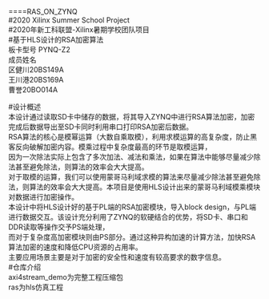 ====RAS_ON_ZYNQ<br>
#2020 Xilinx Summer School Project<br>
#2020年新工科联盟-Xilinx暑期学校团队项目<br>
#基于HLS设计的RSA加密算法<br>
板卡型号 PYNQ-Z2<br>
成员姓名 <br>
        区健川20BS149A <br>
        王川港20BS169A<br>
        曹誉20BO014A<br>
 
#设计概述<br>
    本设计通过读取SD卡中储存的数据，将其导入ZYNQ中进行RSA算法加密，加密完成后数据导出至SD卡同时利用串口打印RSA加密后数据。<br>
    RSA算法的核心是模幂运算（大数自乘取模），利用求模运算的高复杂度，防止黑客反向破解加密内容。模乘过程中复杂度最高的环节是取模运算，<br>
    因为一次除法实际上包含了多次加法、减法和乘法，如果在算法中能够尽量减少除法甚至避免除法，则算法的效率会大大提高。<br>
    对于取模的运算，我们可以使用蒙哥马利域求模的算法来尽量减少除法甚至避免除法，则算法的效率会大大提高。本项目是使用HLS设计出来的蒙哥马利域模乘模块对数据进行加密操作。<br>
    本设计中将HLS设计好的基于PL端的RSA加密模块，导入block design，与PL端进行数据交互。该设计充分利用了ZYNQ的软硬结合的优势，将SD卡、串口和DDR读取等操作交予PS端处理，<br>
    而对于复杂度高加密模块则由PS部分。通过这种异构加速的计算方法，加快RSA算法加密的速度和降低CPU资源的占用率。<br>
  	主要应用场景主要是对于加密的安全性和速度有较高要求的数字信息。<br>
#仓库介绍<br>
  axi4stream_demo为完整工程压缩包<br>
  ras为hls仿真工程<br>
